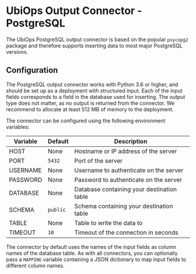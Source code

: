# UbiOps Output Connector - PostgreSQL 

The UbiOps PostgreSQL output connector is based on the popular `psycopg2` package and therefore supports inserting
data to most major PostgreSQL versions.


## Configuration

The PostgreSQL output connector works with Python 3.6 or higher, and should be set up as a deployment with structured
input. Each of the input fields corresponds to a field in the database used for inserting. The output type does not
matter, as no output is returned from the connector. We recommend to allocate at least 512 MB of memory to the
deployment.
  
The connector can be configured using the following environment variables:

| Variable | Default  | Description                                |
|----------|----------|--------------------------------------------|
| HOST     | None     | Hostname or IP address of the server       |
| PORT     | `5432`   | Port of the server                         |
| USERNAME | None     | Username to authenticate on the server     |
| PASSWORD | None     | Password to authenticate on the server     |
| DATABASE | None     | Database containing your destination table |
| SCHEMA   | `public` | Schema containing your destination table   |
| TABLE    | None     | Table to write the data to                 |
| TIMEOUT  | `10`     | Timeout of the connection in seconds       |

The connector by default uses the names of the input fields as column names of the database table. As with all
connectors, you can optionally pass a `MAPPING` variable containing a JSON dictionary to map input fields to different
column names. 
